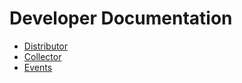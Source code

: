 
# Developer Documentation

* [Distributor](distributor/index.md)
* [Collector](collector/index.md)
* [Events](events.md)
